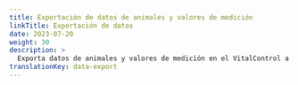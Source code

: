```yaml
---
title: Exportación de datos de animales y valores de medición
linkTitle: Exportación de datos
date: 2023-07-20
weight: 30
description: >
  Exporta datos de animales y valores de medición en el VitalControl a archivos de datos CVS.
translationKey: data-export
---
```

